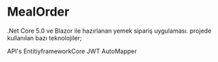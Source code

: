 # MealOrder

.Net Core 5.0 ve Blazor ile hazırlanan yemek sipariş uygulaması.
projede kullanılan bazı teknolojiler;

API's
EntitiyframeworkCore
JWT
AutoMapper
